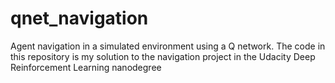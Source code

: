 # qnet_navigation
Agent navigation in a simulated environment using a Q network. The code in this repository is my solution to the navigation project in the Udacity Deep Reinforcement Learning nanodegree
